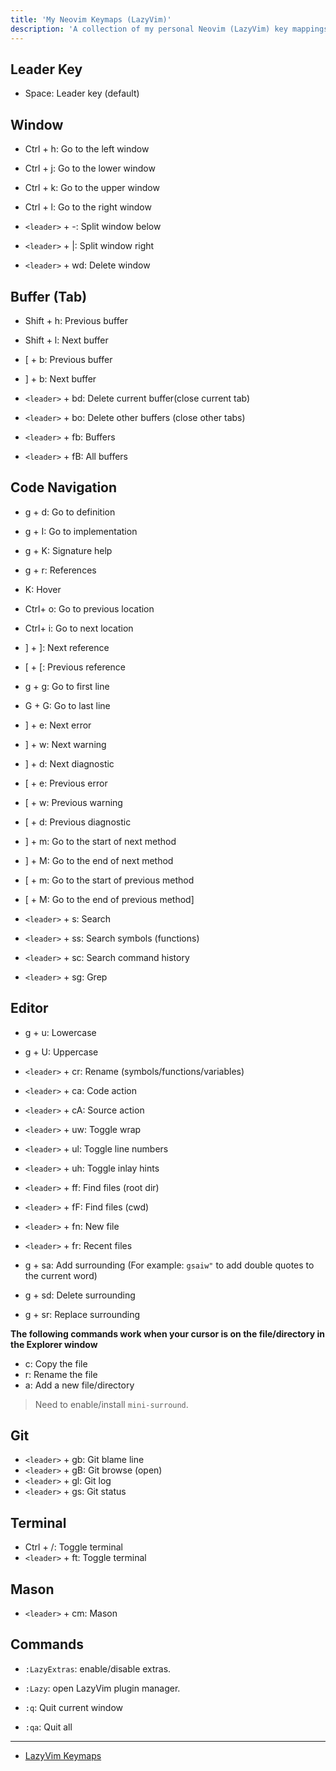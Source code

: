 ```yaml
---
title: 'My Neovim Keymaps (LazyVim)'
description: 'A collection of my personal Neovim (LazyVim) key mappings for efficient coding.'
---
```


## Leader Key

- Space: Leader key (default)

## Window

- Ctrl + h: Go to the left window
- Ctrl + j: Go to the lower window
- Ctrl + k: Go to the upper window
- Ctrl + l: Go to the right window

- `<leader>` + -: Split window below
- `<leader>` + |: Split window right
- `<leader>` + wd: Delete window

## Buffer (Tab)

- Shift + h: Previous buffer
- Shift + l: Next buffer
- [ + b: Previous buffer
- ] + b: Next buffer

- `<leader>` + bd: Delete current buffer(close current tab)
- `<leader>` + bo: Delete other buffers (close other tabs)

- `<leader>` + fb: Buffers
- `<leader>` + fB: All buffers

## Code Navigation

- g + d: Go to definition
- g + I: Go to implementation
- g + K: Signature help
- g + r: References
- K: Hover

- Ctrl+ o: Go to previous location
- Ctrl+ i: Go to next location

- ] + ]: Next reference
- [ + [: Previous reference

- g + g: Go to first line
- G + G: Go to last line

- ] + e: Next error
- ] + w: Next warning
- ] + d: Next diagnostic
- [ + e: Previous error
- [ + w: Previous warning
- [ + d: Previous diagnostic

- ] + m: Go to the start of next method
- ] + M: Go to the end of next method
- [ + m: Go to the start of previous method
- [ + M: Go to the end of previous method]

- `<leader>` + s: Search
- `<leader>` + ss: Search symbols (functions)
- `<leader>` + sc: Search command history
- `<leader>` + sg: Grep

## Editor

- g + u: Lowercase
- g + U: Uppercase

- `<leader>` + cr: Rename (symbols/functions/variables)
- `<leader>` + ca: Code action
- `<leader>` + cA: Source action

- `<leader>` + uw: Toggle wrap
- `<leader>` + ul: Toggle line numbers
- `<leader>` + uh: Toggle inlay hints

- `<leader>` + ff: Find files (root dir)
- `<leader>` + fF: Find files (cwd)
- `<leader>` + fn: New file
- `<leader>` + fr: Recent files

- g + sa: Add surrounding (For example: `gsaiw"` to add double quotes to the current word)
- g + sd: Delete surrounding
- g + sr: Replace surrounding

**The following commands work when your cursor is on the file/directory in the Explorer window**

- c: Copy the file
- r: Rename the file
- a: Add a new file/directory

> Need to enable/install `mini-surround`.

## Git

- `<leader>` + gb: Git blame line
- `<leader>` + gB: Git browse (open)
- `<leader>` + gl: Git log
- `<leader>` + gs: Git status

## Terminal

- Ctrl + /: Toggle terminal
- `<leader>` + ft: Toggle terminal

## Mason

- `<leader>` + cm: Mason

## Commands

- `:LazyExtras`: enable/disable extras.
- `:Lazy`: open LazyVim plugin manager.

- `:q`: Quit current window
- `:qa`: Quit all

---

- [LazyVim Keymaps](https://www.lazyvim.org/keymaps)
